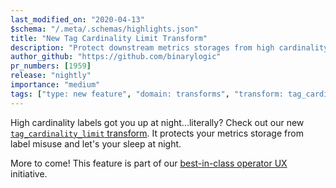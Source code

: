 ```yaml
---
last_modified_on: "2020-04-13"
$schema: "/.meta/.schemas/highlights.json"
title: "New Tag Cardinality Limit Transform"
description: "Protect downstream metrics storages from high cardinality tags"
author_github: "https://github.com/binarylogic"
pr_numbers: [1959]
release: "nightly"
importance: "medium"
tags: ["type: new feature", "domain: transforms", "transform: tag_cardinality_limit"]
---
```


High cardinality labels got you up at night...literally? Check out our new
[`tag_cardinality_limit` transform][docs.transforms.tag_cardinality_limit].
It protects your metrics storage from label misuse and let's your sleep at
night.

More to come! This feature is part of our [best-in-class operator
UX][urls.milestone_39] initiative.


[docs.transforms.tag_cardinality_limit]: /docs/reference/transforms/tag_cardinality_limit/
[urls.milestone_39]: https://github.com/timberio/vector/milestone/39
